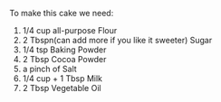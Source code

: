To make this cake we need:

1) 1/4 cup all-purpose Flour
2) 2 Tbspn(can add more if you like it sweeter) Sugar
3) 1/4 tsp Baking Powder
4) 2 Tbsp Cocoa Powder
5) a pinch of Salt
6) 1/4 cup + 1 Tbsp Milk
7) 2 Tbsp Vegetable Oil